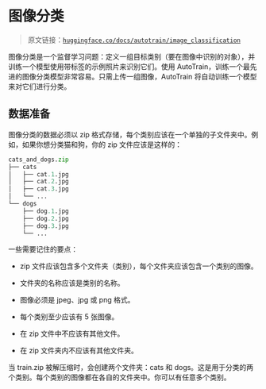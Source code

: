 # 图像分类

> 原文链接：[`huggingface.co/docs/autotrain/image_classification`](https://huggingface.co/docs/autotrain/image_classification)

图像分类是一个监督学习问题：定义一组目标类别（要在图像中识别的对象），并训练一个模型使用带标签的示例照片来识别它们。使用 AutoTrain，训练一个最先进的图像分类模型非常容易。只需上传一组图像，AutoTrain 将自动训练一个模型来对它们进行分类。

## 数据准备

图像分类的数据必须以 zip 格式存储，每个类别应该在一个单独的子文件夹中。例如，如果你想分类猫和狗，你的 zip 文件应该是这样的：

```py
cats_and_dogs.zip
├── cats
│   ├── cat.1.jpg
│   ├── cat.2.jpg
│   ├── cat.3.jpg
│   └── ...
└── dogs
    ├── dog.1.jpg
    ├── dog.2.jpg
    ├── dog.3.jpg
    └── ...
```

一些需要记住的要点：

+   zip 文件应该包含多个文件夹（类别），每个文件夹应该包含一个类别的图像。

+   文件夹的名称应该是类别的名称。

+   图像必须是 jpeg、jpg 或 png 格式。

+   每个类别至少应该有 5 张图像。

+   在 zip 文件中不应该有其他文件。

+   在 zip 文件夹内不应该有其他文件夹。

当 train.zip 被解压缩时，会创建两个文件夹：cats 和 dogs。这是用于分类的两个类别。每个类别的图像都在各自的文件夹中。你可以有任意多个类别。
